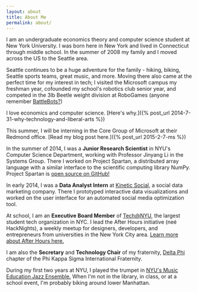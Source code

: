 ```yaml
---
layout: about
title: About Me
permalink: about/
---
```


I am an undergraduate economics theory and computer science student at New York
University. I was born here in New York and lived in Connecticut through middle
school. In the summer of 2008 my family and I moved across the US to the
Seattle area.

Seattle continues to be a huge adventure for the family - hiking, biking,
Seattle sports teams, great music, and more. Moving there also came at the
perfect time for my interest in tech; I visited the Microsoft campus my
freshman year, cofounded my school's robotics club senior year, and competed in
the 3lb Beetle weight division at RoboGames (anyone remember
[BattleBots?](https://www.youtube.com/watch?v=Oo3zWxO3yYs))

I love economics and computer science.
[Here's why.]({% post_url 2014-7-31-why-technology-and-liberal-arts %})

This summer, I will be interning in the Core Group of Microsoft at their
Redmond office. [Read my blog post here.]({% post_url 2015-2-7-ms %})

In the summer of 2014, I was a **Junior Research Scientist** in NYU's Computer
Science Department, working with Professor Jinyang Li in the Systems Group.
There I worked on Project Spartan, a distributed array language with a similar
interface to the scientific computing library NumPy. Project Spartan is [open
source on GitHub!](https://github.com/spartan-array/spartan/)

In early 2014, I was a **Data Analyst Intern** at [Kinetic
Social](http://www.kineticsocial.com/), a social data marketing company. There
I prototyped interactive data visualizations and worked on the user interface
for an automated social media optimization tool.

At school, I am an **Executive Board Member** of
[Tech@NYU](http://www.techatnyu.org/), the largest student tech organization in
NYC. I lead the After Hours initiative (neé HackNights), a weekly meetup for
designers, developers, and entrepreneurs from universities in the New York City
area. [Learn more about After Hours
here.](http://www.techatnyu.org/#build-and-socialize)

I am also the **Secretary** and **Technology Chair** of my fraternity, [Delta
Phi](http://skullhouse.nyc) chapter of the Phi Kappa Sigma International
Fraternity.

During my first two years at NYU, I played the trumpet in [NYU's Music
Education Jazz Ensemble.](https://www.facebook.com/pages/NYU-Music-Education-Jazz-Ensemble/149497651746377)
When I'm not in the library, in class, or at a school event, I'm probably
biking around lower Manhattan.
